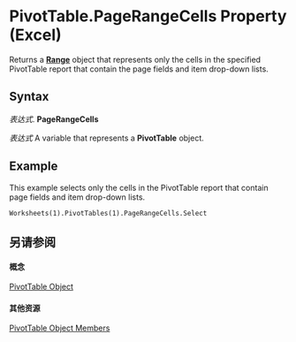 
# PivotTable.PageRangeCells Property (Excel)

Returns a  **[Range](b8207778-0dcc-4570-1234-f130532cc8cd.md)** object that represents only the cells in the specified PivotTable report that contain the page fields and item drop-down lists.


## Syntax

 _表达式_. **PageRangeCells**

 _表达式_ A variable that represents a **PivotTable** object.


## Example

This example selects only the cells in the PivotTable report that contain page fields and item drop-down lists.


```
Worksheets(1).PivotTables(1).PageRangeCells.Select
```


## 另请参阅


#### 概念


[PivotTable Object](a9c1d4a0-78a9-f9a6-6daf-91cb63e45842.md)
#### 其他资源


[PivotTable Object Members](http://msdn.microsoft.com/library/8e8d1692-cf32-63c6-a1f6-54ddcc2a4964%28Office.15%29.aspx)